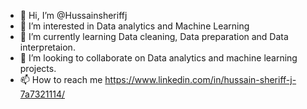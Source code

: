 - 👋 Hi, I’m @Hussainsheriffj
- 👀 I’m interested in Data analytics and Machine Learning
- 🌱 I’m currently learning Data cleaning, Data preparation and Data interpretaion.
- 💞️ I’m looking to collaborate on Data analytics and machine learning projects.
- 📫 How to reach me https://www.linkedin.com/in/hussain-sheriff-j-7a7321114/

<!---
Hussainsheriffj/Hussainsheriffj is a ✨ special ✨ repository because its `README.md` (this file) appears on your GitHub profile.
You can click the Preview link to take a look at your changes.
--->
